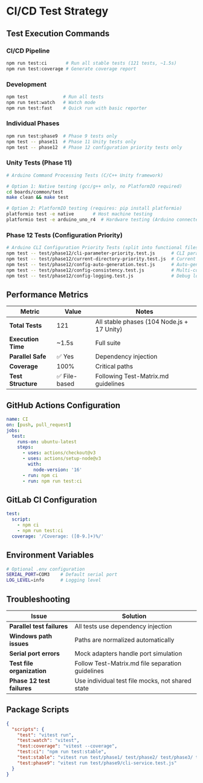 # CI/CD Test Strategy

## Test Execution Commands

### CI/CD Pipeline
```bash
npm run test:ci       # Run all stable tests (121 tests, ~1.5s)
npm run test:coverage # Generate coverage report
```

### Development
```bash
npm test             # Run all tests
npm run test:watch   # Watch mode
npm run test:fast    # Quick run with basic reporter
```

### Individual Phases
```bash
npm run test:phase9  # Phase 9 tests only
npm test -- phase11  # Phase 11 Unity tests only  
npm test -- phase12  # Phase 12 configuration priority tests only
```

### Unity Tests (Phase 11)
```bash
# Arduino Command Processing Tests (C/C++ Unity framework)

# Option 1: Native testing (gcc/g++ only, no PlatformIO required)
cd boards/common/test
make clean && make test

# Option 2: PlatformIO testing (requires: pip install platformio)
platformio test -e native       # Host machine testing
platformio test -e arduino_uno_r4  # Hardware testing (Arduino connected)
```

### Phase 12 Tests (Configuration Priority)
```bash
# Arduino CLI Configuration Priority Tests (split into functional files)
npm test -- test/phase12/cli-parameter-priority.test.js      # CLI parameter tests
npm test -- test/phase12/current-directory-priority.test.js  # Current directory tests
npm test -- test/phase12/config-auto-generation.test.js      # Auto-generation tests
npm test -- test/phase12/config-consistency.test.js          # Multi-command consistency
npm test -- test/phase12/config-logging.test.js              # Debug logging tests
```

## Performance Metrics

| Metric | Value | Notes |
|--------|-------|-------|
| **Total Tests** | 121 | All stable phases (104 Node.js + 17 Unity) |
| **Execution Time** | ~1.5s | Full suite |
| **Parallel Safe** | ✅ Yes | Dependency injection |
| **Coverage** | 100% | Critical paths |
| **Test Structure** | ✅ File-based | Following Test-Matrix.md guidelines |

## GitHub Actions Configuration

```yaml
name: CI
on: [push, pull_request]
jobs:
  test:
    runs-on: ubuntu-latest
    steps:
      - uses: actions/checkout@v3
      - uses: actions/setup-node@v3
        with:
          node-version: '16'
      - run: npm ci
      - run: npm run test:ci
```

## GitLab CI Configuration

```yaml
test:
  script:
    - npm ci
    - npm run test:ci
  coverage: '/Coverage: ([0-9.]+)%/'
```

## Environment Variables

```bash
# Optional .env configuration
SERIAL_PORT=COM3    # Default serial port
LOG_LEVEL=info      # Logging level
```

## Troubleshooting

| Issue | Solution |
|-------|----------|
| **Parallel test failures** | All tests use dependency injection |
| **Windows path issues** | Paths are normalized automatically |
| **Serial port errors** | Mock adapters handle port simulation |
| **Test file organization** | Follow Test-Matrix.md file separation guidelines |
| **Phase 12 test failures** | Use individual test file mocks, not shared state |

## Package Scripts

```json
{
  "scripts": {
    "test": "vitest run",
    "test:watch": "vitest",
    "test:coverage": "vitest --coverage",
    "test:ci": "npm run test:stable",
    "test:stable": "vitest run test/phase1/ test/phase2/ test/phase3/ test/phase4/ test/phase5/ test/phase6/ test/phase7/ test/phase8/ test/phase9/ test/phase10/ test/phase11/ test/phase12/ --reporter=basic",
    "test:phase9": "vitest run test/phase9/cli-service.test.js"
  }
}
```